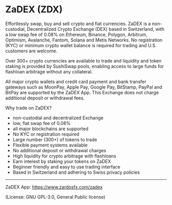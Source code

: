 # ZaDEX (ZDX)
Effortlessly swap, buy and sell crypto and fiat currencies.
ZaDEX is a non-custodial, Decentralized Crypto Exchange (DEX) based in Switzerland, with a low swap fee of 0.08% on Ethereum, Binance, Polygon, Arbitrum, Optimism, Avalanche, Fantom, Solana and Metis Networks. No registration (KYC) or minimum crypto wallet balance is required for trading and U.S. customers are welcome.

Over 300+ crypto currencies are available to trade and liquidity and token staking is provided by SushiSwap pools, enabling access to large funds for flashloan arbitrage without any collateral. 

All major crypto wallets and credit card payment and bank transfer gateways such as MoonPay, Apple Pay, Google Pay, BitStamp, PayPal and BitPay are supported by the ZaDEX App. This Exchange does not charge additional deposit or withdrawal fees.

Why trade on ZaDEX?
- non-custodial and decentralized Exchange
- low, flat swap fee of 0.08%
- all major blockchains are supported
- No KYC or registration required
- Large number (300+) of tokens to trade
- Flexible payment systems available
- No additional deposit or withdrawal charges
- High liquidity for crypto arbitrage with flashloans
- Earn interest by staking your tokens on ZaDEX
- Beginner friendly and easy to use trading interface
- Based in Switzerland and adhering to Swiss privacy policies

____
ZaDEX App: https://www.zardosfx.com/zadex

(License: GNU GPL-3.0, General Public license)
